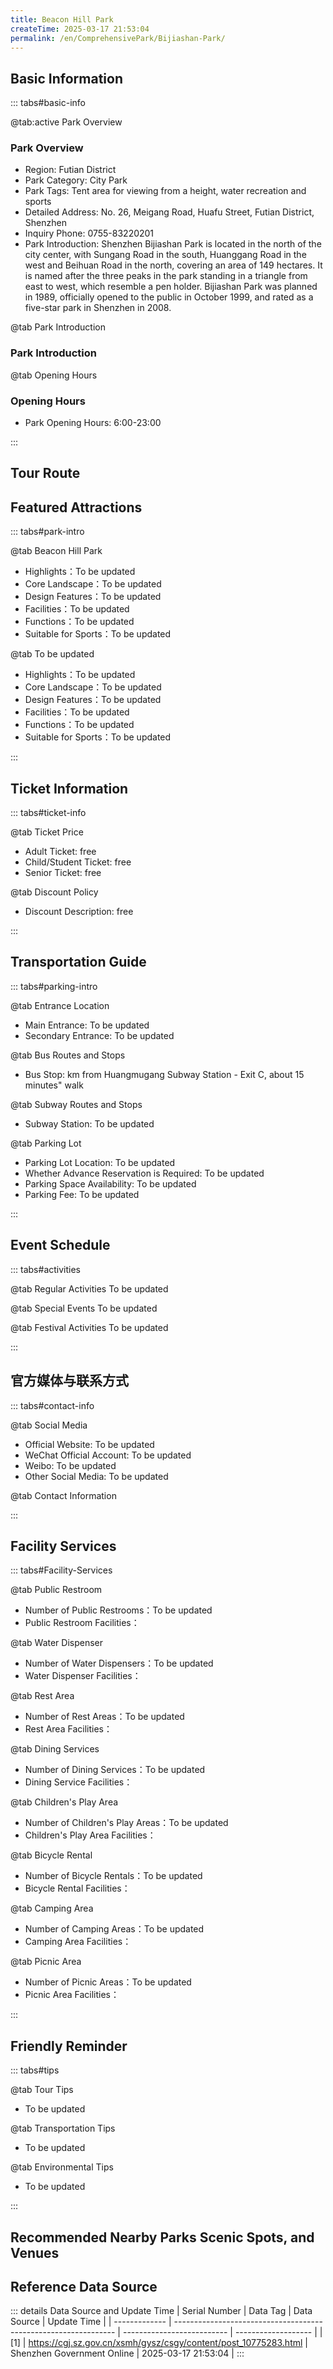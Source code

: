 ```yaml
---
title: Beacon Hill Park
createTime: 2025-03-17 21:53:04
permalink: /en/ComprehensivePark/Bijiashan-Park/
---
```



<script setup>
import ImageSwiper from '/.vuepress/theme/components/ImageSwiper.vue'
// 轮播图数据
const swiperItems = [
    {
                link: 'https://cgj.sz.gov.cn/img/4/4005/4005960/10775283.jpg',
                title: 'Beacon Hill Park',
                description: '',
                author: 'Shenzhen Government Online',
                date: '2025/03/17'
                },
  {
                link: 'https://cgj.sz.gov.cn/img/4/4005/4005960/10775283.jpg',
                title: 'Beacon Hill Park',
                description: '',
                author: 'Shenzhen Government Online',
                date: '2025/03/17'
                }
]
// 配置项
const swiperConfig = {
  height: 500,
  showInfo: true
}
</script>
<!-- 轮播图组件 -->
<ImageSwiper :items="swiperItems" :config="swiperConfig" />



## Basic Information

::: tabs#basic-info

@tab:active Park Overview
### Park Overview
- Region: Futian District
- Park Category: City Park
- Park Tags: Tent area for viewing from a height, water recreation and sports
- Detailed Address: No. 26, Meigang Road, Huafu Street, Futian District, Shenzhen
- Inquiry Phone: 0755-83220201
- Park Introduction: Shenzhen Bijiashan Park is located in the north of the city center, with Sungang Road in the south, Huanggang Road in the west and Beihuan Road in the north, covering an area of 149 hectares. It is named after the three peaks in the park standing in a triangle from east to west, which resemble a pen holder. Bijiashan Park was planned in 1989, officially opened to the public in October 1999, and rated as a five-star park in Shenzhen in 2008.

@tab Park Introduction
### Park Introduction
@tab Opening Hours
### Opening Hours
- Park Opening Hours: 6:00-23:00

:::

## Tour Route
<ImageCard
image="https://cgj.sz.gov.cn/attachment/1/1334/1334622/10775283.jpg"
title="Beacon Hill Park游玩路径图"
description="游玩路径示意图"
/>



## Featured Attractions

::: tabs#park-intro

@tab Beacon Hill Park
<ImageCard
image="https://cgj.sz.gov.cn/images/index20230710_1.png"
    title="Beacon Hill Park"
    description="Bijiashan Park has a varied terrain and unique scenery. It is densely forested, with birds singing and flowers blooming. The southwest is an open artificial garden ecological area, dotted with mountain ponds and lakes, and the Futian River winds through the park. There are scenic spots such as sparse grasslands, tall eucalyptus forests, pine forests, lawn bowling courts, exhibition halls, Cuiyantai, Shuangyan Lake, etc. The northeast is a mountainous suburban scenic area. The main peak is 178 meters above sea level and the secondary peak is 163 meters above sea level. The view around the top of the mountain is wide. You can overlook the iconic buildings such as Diwang Building and SEG Plaza nearby, and you can overlook the beautiful scenery of Shenzhen Bay, Shekou and Hong Kong's Sheung Shui and Yuen Long in the distance. There are hiking trails, mountaintop platforms, tea gardens and other service facilities. Bijiashan Park is a rare urban park in the city that combines natural ecology with artificial gardens. It has become a good place for citizens to relax and exercise. In recent years, Bijiashan Park has focused on planting a large number of bauhinias and rhododendrons, which have become the park's characteristic flowers. Many citizens come here every year during the peak flowering period. In the future, the park will also echo the bauhinia and azalea in the central park along the Futian River, creating a Futian River landscape belt to bring more beautiful visual enjoyment to citizens."
    date=""
    author="Shenzhen Government Online"
/>


- Highlights：To be updated
- Core Landscape：To be updated
- Design Features：To be updated
- Facilities：To be updated
- Functions：To be updated
- Suitable for Sports：To be updated

@tab To be updated
<ImageCard
image="https://cgj.sz.gov.cn/images/index20230710_1.png"
    title="Beacon Hill Park"
    description="Bijiashan Park has a varied terrain and unique scenery. It is densely forested, with birds singing and flowers blooming. The southwest is an open artificial garden ecological area, dotted with mountain ponds and lakes, and the Futian River winds through the park. There are scenic spots such as sparse grasslands, tall eucalyptus forests, pine forests, lawn bowling courts, exhibition halls, Cuiyantai, Shuangyan Lake, etc. The northeast is a mountainous suburban scenic area. The main peak is 178 meters above sea level and the secondary peak is 163 meters above sea level. The view around the top of the mountain is wide. You can overlook the iconic buildings such as Diwang Building and SEG Plaza nearby, and you can overlook the beautiful scenery of Shenzhen Bay, Shekou and Hong Kong's Sheung Shui and Yuen Long in the distance. There are hiking trails, mountaintop platforms, tea gardens and other service facilities. Bijiashan Park is a rare urban park in the city that combines natural ecology with artificial gardens. It has become a good place for citizens to relax and exercise. In recent years, Bijiashan Park has focused on planting a large number of bauhinias and rhododendrons, which have become the park's characteristic flowers. Many citizens come here every year during the peak flowering period. In the future, the park will also echo the bauhinia and azalea in the central park along the Futian River, creating a Futian River landscape belt to bring more beautiful visual enjoyment to citizens."
    date=""
    author="Shenzhen Government Online"
/>


- Highlights：To be updated
- Core Landscape：To be updated
- Design Features：To be updated
- Facilities：To be updated
- Functions：To be updated
- Suitable for Sports：To be updated

:::

## Ticket Information

::: tabs#ticket-info

@tab Ticket Price
- Adult Ticket: free
- Child/Student Ticket: free
- Senior Ticket: free

@tab Discount Policy
- Discount Description: free

:::

## Transportation Guide

::: tabs#parking-intro

@tab Entrance Location
- Main Entrance: To be updated
- Secondary Entrance: To be updated

@tab Bus Routes and Stops
- Bus Stop: km from Huangmugang Subway Station - Exit C, about 15 minutes" walk

@tab Subway Routes and Stops
- Subway Station: To be updated

@tab Parking Lot
- Parking Lot Location: To be updated
- Whether Advance Reservation is Required: To be updated
- Parking Space Availability: To be updated
- Parking Fee: To be updated

:::

## Event Schedule

::: tabs#activities

@tab Regular Activities
To be updated

@tab Special Events
To be updated

@tab Festival Activities
To be updated

:::

## 官方媒体与联系方式

::: tabs#contact-info

@tab Social Media
- Official Website: To be updated
- WeChat Official Account: To be updated
- Weibo: To be updated
- Other Social Media: To be updated

@tab Contact Information

:::

## Facility Services

::: tabs#Facility-Services

@tab Public Restroom
- Number of Public Restrooms：To be updated
- Public Restroom Facilities：

@tab Water Dispenser
- Number of Water Dispensers：To be updated
- Water Dispenser Facilities：

@tab Rest Area
- Number of Rest Areas：To be updated
- Rest Area Facilities：

@tab Dining Services
- Number of Dining Services：To be updated
- Dining Service Facilities：

@tab Children's Play Area
- Number of Children's Play Areas：To be updated
- Children's Play Area Facilities：

@tab Bicycle Rental
- Number of Bicycle Rentals：To be updated
- Bicycle Rental Facilities：

@tab Camping Area
- Number of Camping Areas：To be updated
- Camping Area Facilities：

@tab Picnic Area
- Number of Picnic Areas：To be updated
- Picnic Area Facilities：

:::

## Friendly Reminder

::: tabs#tips

@tab Tour Tips
- To be updated

@tab Transportation Tips
- To be updated

@tab Environmental Tips
- To be updated

:::

## Recommended Nearby Parks Scenic Spots, and Venues

<CardGrid>
  <ImageCard
        image="https://cgj.sz.gov.cn/img/4/4005/4005961/10775287.jpg"
        title="Lychee Park"
        description="Shenzhen Lychee Park is located at the junction of Futian District and Luohu District, with Hongling Road to the east, Tongxin Road to the west, Shennan Road to"
        href="/en/ComprehensivePark/Litchi-Park/"
        author="Shenzhen Government Online"
        date="2025/01/02"
      />
      <ImageCard
        image="https://cgj.sz.gov.cn/img/4/4005/4005961/10775287.jpg"
        title="Lychee Park"
        description="Shenzhen Lychee Park is located at the junction of Futian District and Luohu District, with Hongling Road to the east, Tongxin Road to the west, Shennan Road to"
        href="/en/ComprehensivePark/Litchi-Park/"
        author="Shenzhen Government Online"
        date="2025/01/02"
      />
    </CardGrid>


## Reference Data Source

::: details Data Source and Update Time
| Serial Number | Data Tag                                                        | Data Source                | Update Time         |
| ------------- | --------------------------------------------------------------- | -------------------------- | ------------------- |
| [1]           | https://cgj.sz.gov.cn/xsmh/gysz/csgy/content/post_10775283.html | Shenzhen Government Online | 2025-03-17 21:53:04 |
:::

